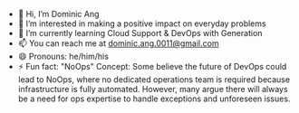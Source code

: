 - 👋 Hi, I’m Dominic Ang
- 👀 I’m interested in making a positive impact on everyday problems
- 🌱 I’m currently learning Cloud Support & DevOps with Generation
- 📫 You can reach me at dominic.ang.0011@gmail.com
- 😄 Pronouns: he/him/his
- ⚡ Fun fact:  "NoOps" Concept:
Some believe the future of DevOps could lead to NoOps, where no dedicated operations team is required because infrastructure is fully automated. However, many argue there will always be a need for ops expertise to handle exceptions and unforeseen issues.

<!---
dominic-ang-0011/dominic-ang-0011 is a ✨ special ✨ repository because its `README.md` (this file) appears on your GitHub profile.
You can click the Preview link to take a look at your changes.
--->
